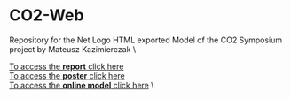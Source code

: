 # CO2-Web
Repository for the Net Logo HTML exported Model of the CO2 Symposium project by Mateusz Kazimierczak \


[To access the **report** click here](https://mateusz-alicante.github.io/CO2-Web/Report.pdf) \
[To access the **poster** click here](https://mateusz-alicante.github.io/CO2-Web/Poster.pdf) \
[To access the **online model** click here](https://mateusz-alicante.github.io/CO2-Web/Poster.pdf) \
